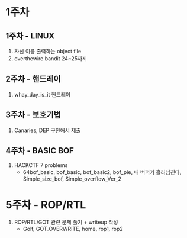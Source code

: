 # 1주차

## 1주차 - LINUX
1. 자신 이름 출력하는 object file
2. overthewire bandit 24~25까지
## 2주차 - 핸드레이
1. whay_day_is_it 핸드레이
## 3주차 - 보호기법
1. Canaries, DEP 구현해서 제출
## 4주차 - BASIC BOF
1. HACKCTF 7 problems
    * 64bof_basic, bof_basic, bof_basic2, bof_pie, 내 버퍼가 흘러넘친다, Simple_size_bof, Simple_overflow_Ver_2
# 5주차 - ROP/RTL
1. ROP/RTL/GOT 관련 문제 풀기 + writeup 작성
    * Golf, GOT_OVERWRITE, home, rop1, rop2
